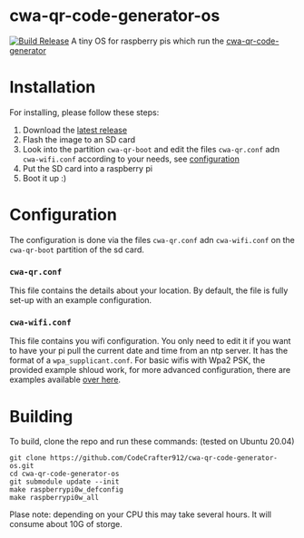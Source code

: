 # cwa-qr-code-generator-os
[![Build Release](https://github.com/CodeCrafter912/cwa-qr-code-generator-os/actions/workflows/release.yml/badge.svg)](https://github.com/CodeCrafter912/cwa-qr-code-generator-os/actions/workflows/release.yml)
A tiny OS for raspberry pis which run the [cwa-qr-code-generator](https://github.com/CodeCrafter912/cwa-qr-code-generator)

# Installation
For installing, please follow these steps:
1. Download the [latest release](https://github.com/CodeCrafter912/cwa-qr-code-generator-os/releases/latest)
2. Flash the image to an SD card
3. Look into the partition `cwa-qr-boot` and edit the files `cwa-qr.conf` adn `cwa-wifi.conf` according to your needs, see [configuration](#Configuration)
4. Put the SD card into a raspberry pi
5. Boot it up :)

# Configuration
The configuration is done via the files `cwa-qr.conf` adn `cwa-wifi.conf` on the `cwa-qr-boot` partition of the sd card.
### `cwa-qr.conf`
This file contains the details about your location. By default, the file is fully set-up with an example configuration.

### `cwa-wifi.conf`
This file contains you wifi configuration. You only need to edit it if you want to have your pi pull the current date and time from an ntp server.
It has the format of a `wpa_supplicant.conf`. For basic wifis with Wpa2 PSK, the provided example shloud work, for more advanced configuration, there are examples available [over here](https://www.systutorials.com/docs/linux/man/5-wpa_supplicant.conf/).

# Building
To build, clone the repo and run these commands: (tested on Ubuntu 20.04)
```
git clone https://github.com/CodeCrafter912/cwa-qr-code-generator-os.git
cd cwa-qr-code-generator-os
git submodule update --init
make raspberrypi0w_defconfig
make raspberrypi0w_all
```
Plase note: depending on your CPU this may take several hours. It will consume about 10G of storge.
